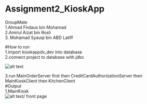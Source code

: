 # Assignment2_KioskApp

GroupMate\
1.Ahmad Firdaus bin Mohamad\
2.Amirul Aizat bin Rosli\
3. Mohamad Syauqi bin ABD Latiff

#How to run\
1.import kioskappdv_dev into database\
2.connect project to database with jdbc

![alt text](https://github.com/hmdfrds/Assignment2_KioskApp/blob/master/which%20one.png)

3.run MainOrderServer first then CreditCardAuthorizationServer then MainKioskClient then KitchenClient\
#Output\
1.MainKiosk\
![alt text](https://github.com/hmdfrds/Assignment2_KioskApp/blob/master/1.png)/
front page

